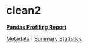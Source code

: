 # clean2

[**Pandas Profiling Report**](../docs_sources/profile/clean2.html)

[Metadata](metadata.yaml) | [Summary Statistics](summary_stats.csv)

